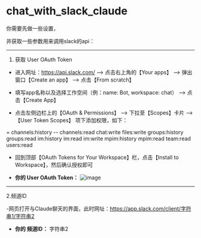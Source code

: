 # chat_with_slack_claude

你需要先做一些设置，

并获取一些参数用来调用slack的api：

---

1. 获取 User OAuth Token
- 进入网址：https://api.slack.com/ --> 点击右上角的【Your apps】 --> 弹出窗口【Create an app】 --> 点击【From scratch】

- 填写app名称以及选择工作空间（例：name: Bot, workspace: chat） --> 点击【Create App】

- 点击左侧边栏上的【OAuth & Permissions】 --> 下拉至【Scopes】卡片 --> 【User Token Scopes】 项下添加权限，如下：

= channels:history
-- channels:read
chat:write
files:write
groups:history
groups:read
im:history
im:read
im:write
mpim:history
mpim:read
team:read
users:read

- 回到顶部【OAuth Tokens for Your Workspace】栏，点击【Install to Workspace】，然后确认授权即可

- **你的 User OAuth Token：** ![image](https://user-images.githubusercontent.com/32289652/236884379-b06af9c5-913e-4386-8454-286d60c34c57.png)

---

2.频道ID

-网页打开与Claude聊天的界面，此时网址：https://app.slack.com/client/字符串1/字符串2

- **你的 频道ID：** 字符串2

